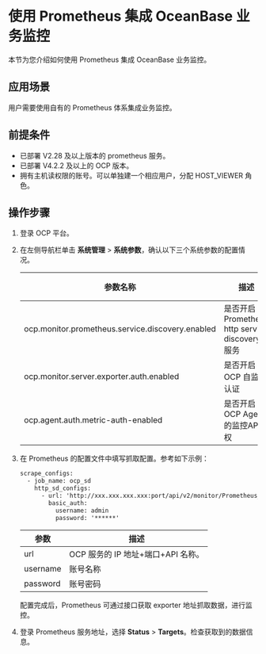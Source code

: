 # 使用 Prometheus 集成 OceanBase 业务监控

本节为您介绍如何使用 Prometheus 集成 OceanBase 业务监控。

## 应用场景

用户需要使用自有的 Prometheus 体系集成业务监控。

## 前提条件

* 已部署 V2.28 及以上版本的 prometheus 服务。
* 已部署 V4.2.2 及以上的 OCP 版本。 
* 拥有主机读权限的账号。可以单独建一个相应用户，分配 HOST_VIEWER 角色。

## 操作步骤

1. 登录 OCP 平台。

2. 在左侧导航栏单击 **系统管理** > **系统参数**，确认以下三个系统参数的配置情况。

    | 参数名称 | 描述 | 需配置 |
    |---------|------|-------|
    | ocp.monitor.prometheus.service.discovery.enabled | 是否开启 Prometheus http service discovery 服务 | true | 
    | ocp.monitor.server.exporter.auth.enabled | 是否开启 OCP 自监控认证 | false |
    | ocp.agent.auth.metric-auth-enabled | 是否开启OCP Agent 的监控API鉴权 | false |

3. 在 Prometheus 的配置文件中填写抓取配置。参考如下示例：

    ```xml
    scrape_configs:
      - job_name: ocp_sd
        http_sd_configs:
          - url: 'http://xxx.xxx.xxx.xxx:port/api/v2/monitor/Prometheus_sd'
            basic_auth:
              username: admin
              password: '******'
    ```

    | 参数 | 描述 |
    |------|------|
    | url | OCP 服务的 IP 地址+端口+API 名称。 |
    | username | 账号名称 |
    | password | 账号密码 |

    配置完成后，Prometheus 可通过接口获取 exporter 地址抓取数据，进行监控。

4. 登录 Prometheus 服务地址，选择 **Status** > **Targets**。检查获取到的数据信息。